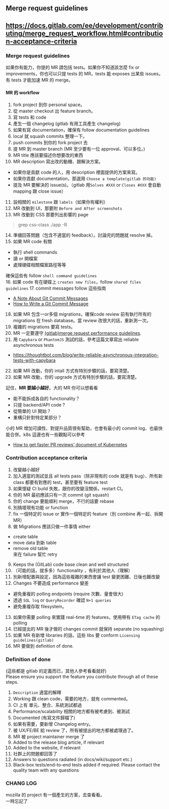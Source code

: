 ## Merge request guidelines
## https://docs.gitlab.com/ee/development/contributing/merge_request_workflow.html#contribution-acceptance-criteria

### Merge request guidelines
如果你有能力，你提的 MR 請包括 tests。如果你不知道該怎麼 fix or improvements，你也可以只提 tests 的 MR，tests 能 exposes 出某些 issues。有 tests 才能加速 MR 的 merge。

#### MR 的 workflow
1. fork project 到你 personal space。
2. 從 master checkout 出 feature branch。
3. 寫 tests 和 code
4. 產生一個 changelog (gitlab 有用工具產生 changelog)
5. 如果有寫 documentation，確保有 follow documentation guidelines
6. local 就 squash commits 整理一下。
7. push commits 到你的 fork project 去
8. 提 MR 到 master branch (MR 至少要有一位 approval、可以多位。)
9. MR title 應該要描述你想要改的東西
10. MR description 寫出改的動機、跟解決方案。
  - 如果你是貢獻 code 的人，用 description 裡面提供的方案來寫。
  - 如果你貢獻 documentation，那選用 `Choose a template(gitlab 的功能)`
  - 提及 MR 要解決的 issue(s)。（gitlab 用`Solves #XXX` or `Closes #XXX` 會自動 mapping 跟 close issue）

11. 設相關的 `milestone` 跟 `labels`（如果你有權利）
12. MR 改動到 UI，那要附 `Before and After screenshots`
13. MR 改動到 CSS 那要列出影響的 page
> grep css-class ./app -R
14. 準備回答問題（包含不適當的 feedback）。討論完的問題就 resolve 掉。
15. 如果 MR code 有關
  - 執行 shell commands
  - 讀 or 開檔案
  - 處理硬碟相關檔案路徑等等  

確保這些有 follow `shell command guidelines`  
16. 如果 code 有在硬碟上 `creates new files`，follow `shared files guidelines`
17. commit messages follow 這些指南
  - [A Note About Git Commit Messages](https://tbaggery.com/2008/04/19/a-note-about-git-commit-messages.html)
  - [How to Write a Git Commit Message](https://chris.beams.io/posts/git-commit/)
18. 如果 MR 包含一or多個 migrations，確保code review 前有執行所有的 migrations 在 fresh database。當 review 改很大的話，重新測一次。
19. 複雜的 migrations 要寫 tests。
20. MR 一定要遵守 [(gitlab)merge request performance guidelines](https://docs.gitlab.com/ee/development/merge_request_performance_guidelines.html).
21. 用 `Capybara` or `PhantomJS` 測試的話，參考這篇文章寫出 reliable asynchronous tests
  - https://thoughtbot.com/blog/write-reliable-asynchronous-integration-tests-with-capybara
22. 如果 MR 改動，你的 intall 方式有特別步驟的話，要寫清楚。
23. 如果 MR 改動，你的 upgrade 方式有特別步驟的話，要寫清楚。

記住，**MR 要越小越好**。大的 MR 你可以想看看
- 能不能拆成各自的 functionality？
- 只提 backend/API code ?
- 從簡單的 UI 開始？
- 重構只針對特定某部分？

小的 MR 增加可讀性、對提升品質很有幫助，也會有最小的 commit log、也最快能合併。k8s 這邊也有一些觀點可以參考
- [How to get faster PR reviews’ document of Kubernetes](https://github.com/kubernetes/kubernetes/blob/release-1.1/docs/devel/faster_reviews.md)


### Contribution acceptance criteria
1. 改變越小越好
2. 加入適當的測試並且 all tests pass（除非現有的 code 就是有 bug）、所有新 class 都要有對應的 test，甚至要有 feature test
3. 如果懷疑 CI build 失敗，跟你的改變沒關係，restart CI。
4. 你的 MR 最初應該只有一次 commit (git squash)
5. 你的 change 要能順利 merge，不行的話要 rebase
6. 別搞壞現有功能 or function
7. fix 一個特定的 issue or 實作一個特定的 feature（別 combine 再一起、拆開 MR）
8. 做 Migrations 應該只做一件事情 either
  - create table
  - move data 到新 table
  - remove old table  
來在 failure 幫忙 retry  
9. Keeps the (GitLab) code base clean and well structured
10. （可能的話，就多多）functionality ，有利於其他人（理解）
11. 別新增配置與設定，因為這些複雜的東西會讓 test 變更困難、日後也難改變
12. Changes 不要造成 performance 變差
  - 避免重複的 polling endpoints (require 次數、量會很大)
  - 透過 `SQL log` or `QueryRecorder` 確認 `N+1 queries`
  - 避免重複存取 filesystem。
13. 如果你需要 polling 來實踐 real-time 的 features，使用帶有 `ETag cache` 的 polling
14. 已經提出的 MR 後才做的 changes commit 就保持 separate (no squashing)
15. 如果 MR 有新增 libraries 的話，這些 libs 要 conform `Licensing guidelines(gitlab)`
16. MR 要做到 definition of done.

### Definition of done 
(這些都是 gitlab 的定義而已，其他人參考看看就好)  
Please ensure you support the feature you contribute through all of these steps.  

1. `Description` 適當的解釋
2. Working 跟 clean code，需要的地方，就有 commented。
3. CI 上有 單元、整合、系統測試都過
4. Performance/scalability 相關的地方都有被考慮到、被測試
5. Documented (有寫文件歸檔了)
6. 如果有需要，要新增 Changelog entry。
7. 被 UX/FE/BE 給 review 了，所有被提出的地方都被處理過了。
8. MR 被 project maintainer merge 了
9. Added to the release blog article, if relevant
10. Added to the website, if relevant
11. 社群上的問題都回答了
12. Answers to questions radiated (in docs/wiki/support etc.)
13. Black-box tests/end-to-end tests added if required. Please contact the quality team with any questions

### CHANG LOG
mozilla 的 project 有一個產生的方案，去查看看。  
一時忘記了